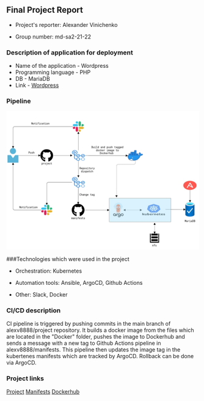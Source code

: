 ## Final Project Report

- Project's reporter: Alexander Vinichenko

- Group number: md-sa2-21-22

### Description of application for deployment

- Name of the application - Wordpress
- Programming language - PHP
- DB - MariaDB
- Link - [Wordpress](https://github.com/docker-library/wordpress)

### Pipeline

![pipeline](pipeline.jpg)

###Technologies which were used in the project

- Orchestration: Kubernetes

- Automation tools: Ansible, ArgoCD, Github Actions

- Other: Slack, Docker

### CI/CD description

CI pipeline is triggered by pushing commits in the main branch of alexv8888/project repository. It builds a docker image from the files which are located in the "Docker" folder, pushes the image to Dockerhub and sends a message with a new tag to Github Actions pipeline in alexv8888/manifests. This pipeline then updates the image tag in the kubertenes manifests which are tracked by ArgoCD. Rollback can be done via ArgoCD.


### Project links
[Project](https://github.com/alexv8888/project)
[Manifests](https://github.com/alexv8888/manifests)
[Dockerhub](https://hub.docker.com/repository/docker/alexv8288/wordpress_app)
